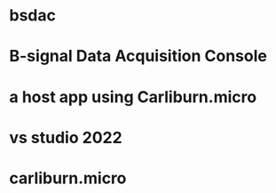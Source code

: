 # bsdac
# B-signal Data Acquisition Console
# a host app using Carliburn.micro
# vs studio 2022
# carliburn.micro
